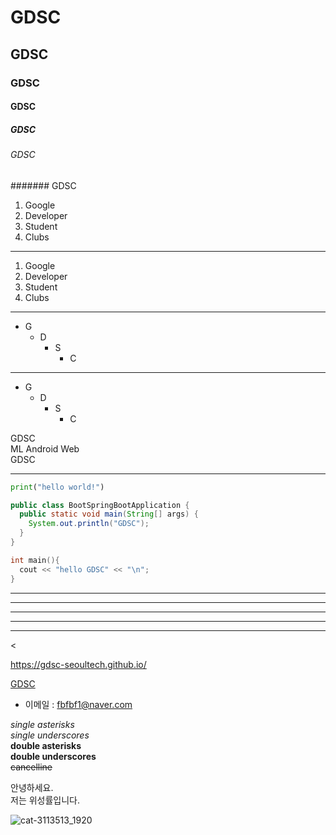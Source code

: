 # GDSC
## GDSC
### GDSC
#### GDSC
##### GDSC
###### GDSC
####### GDSC

1. Google
2. Developer
3. Student
4. Clubs

<hr>

1. Google
4. Developer
2. Student
3. Clubs

<hr>

* G
  * D
    * S
      * C 

<hr>

+ G
  * D
    - S
      + C

GDSC  
    ML
    Android
    Web   
GDSC

<hr>

```python
print("hello world!")
```

```java
public class BootSpringBootApplication {
  public static void main(String[] args) {
    System.out.println("GDSC");
  }
}
```

```cpp
int main(){
  cout << "hello GDSC" << "\n";
}
```


* * * 
***

*****

- - -

------------------------

<

https://gdsc-seoultech.github.io/




[GDSC](https://gdsc-seoultech.github.io/)





- 이메일 : <fbfbf1@naver.com>





*single asterisks*  
_single underscores_  
**double asterisks**  
__double underscores__  
~~cancelline~~  



안녕하세요.  
저는 위성률입니다.  


![cat-3113513_1920](https://user-images.githubusercontent.com/66999675/132973756-ffd54f63-5d7d-4986-8fea-d6eb8e9a9451.jpg)

